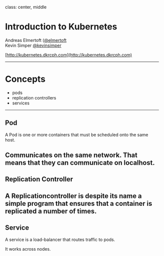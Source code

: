 class: center, middle
# Introduction to Kubernetes

Andreas Elmertoft ([@elmertoft](https://twitter.com/elmertoft)  
Kevin Simper [@kevinsimper](https://twitter.com/kevinsimper)

[http://kubernetes.dkrcph.com](http://kubernetes.dkrcph.com)

---

# Concepts

- pods
- replication controllers
- services
---
## Pod

A Pod is one or more containers that must be scheduled onto the same host.

Communicates on the same network. That means that they can communicate on localhost.
---
## Replication Controller  

A Replicationcontroller is despite its name a simple program that ensures that a container is replicated a number of times.
---
## Service

A service is a load-balancer that routes traffic to pods.

It works across nodes.
